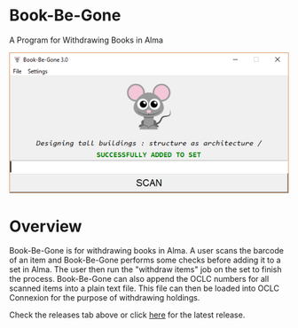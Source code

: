 # Book-Be-Gone
A Program for Withdrawing Books in Alma

![alt text](https://github.com/MrJeremyHobbs/Book-Be-Gone/blob/master/screenshot.PNG)

# Overview
Book-Be-Gone is for withdrawing books in Alma. A user scans the barcode of an item and Book-Be-Gone performs some checks before adding it to a set in Alma. The user then run the "withdraw items" job on the set to finish the process.
Book-Be-Gone can also append the OCLC numbers for all scanned items into a plain text file. This file can then be loaded into OCLC Connexion for the purpose of withdrawing holdings.

Check the releases tab above or click [here](https://www.google.com) for the latest release.
